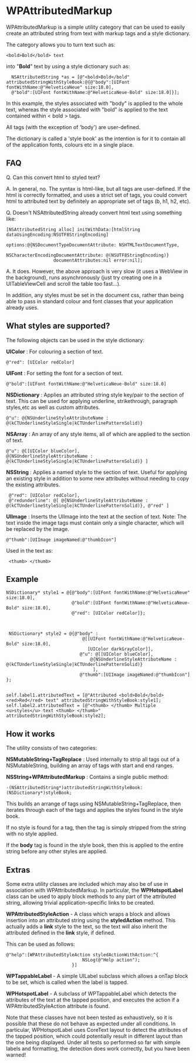 WPAttributedMarkup
==================

WPAttributedMarkup is a simple utility category that can be used to easily create an attributed string from text with markup tags and a style dictionary.

The category allows you to turn text such as:

    <bold>Bold</bold> text

into  "<b>Bold</b>" text by using a style dictionary such as:

      NSAttributedString *as = [@"<bold>Bold</bold" attributedStringWithStyleBook:@{@"body":[UIFont fontWithName:@"HelveticaNeue" size:18.0],
      @"bold":[UIFont fontWithName:@"HelveticaNeue-Bold" size:18.0]}];



In this example, the styles associated with "body" is applied to the whole text, whereas the style associated with "bold" is applied to the text contained within < bold > tags.

All tags (with the exception of 'body') are user-defined.

The dictionary is called a 'style book' as the intention is for it to contain all of the application fonts, colours etc in a single place.


FAQ
---

Q. Can this convert html to styled text?

A. In general, no. The syntax is html-like, but all tags are user-defined. If the html is correctly formatted, and uses a strict set of tags, you could convert html to attributed text by definitely an appropriate set of tags (b, h1, h2, etc).


Q. Doesn't NSAttributedString already convert html text using something like:

    [NSAttributedString alloc] initWithData:[htmlString dataUsingEncoding:NSUTF8StringEncoding] 
                                 options:@{NSDocumentTypeDocumentAttribute: NSHTMLTextDocumentType,
                                           NSCharacterEncodingDocumentAttribute: @(NSUTF8StringEncoding)} 
                      documentAttributes:nil error:nil];


A. It does. However, the above approach is very slow (it uses a WebView in the background), runs asynchronously (just try creating one in a UITableViewCell and scroll the table too fast...).

In addition, any styles must be set in the document css, rather than being able to pass in standard colour and font classes that your application already uses.


What styles are supported?
--


The following objects can be used in the style dictionary:

<b>UIColor</b> : For colouring a section of text.


    @"red": [UIColor redColor]


<b>UIFont</b> : For setting the font for a section of text.

    @"bold":[UIFont fontWithName:@"HelveticaNeue-Bold" size:18.0]

<b>NSDictionary</b> : Applies an attributed string style key/pair to the section of text. This can be used for applying underline, strikethrough, paragraph styles,etc as well as custom attributes.


    @"u": @{NSUnderlineStyleAttributeName : @(kCTUnderlineStyleSingle|kCTUnderlinePatternSolid)}

<b>NSArray</b> : An array of any style items, all of which are applied to the section of text.

    @"u": @[[UIColor blueColor],
    @{NSUnderlineStyleAttributeName : @(kCTUnderlineStyleSingle|kCTUnderlinePatternSolid)} ]


<b>NSString</b> : Applies a named style to the section of text. Useful for applying an existing style in addition to some new attributes without needing to copy the existing attributes.

     @"red": [UIColor redColor],
     @"redunderline": @[ @{NSUnderlineStyleAttributeName : @(kCTUnderlineStyleSingle|kCTUnderlinePatternSolid)}, @"red" ]



<b>UIImage</b> : Inserts the UIImage into the text at the section of text. Note: The text inside the image tags must contain only a single character, which will be replaced by the image. 

    @"thumb":[UIImage imageNamed:@"thumbIcon"]


 

Used in the text as:

     <thumb> </thumb>




Example
--



    NSDictionary* style1 = @{@"body":[UIFont fontWithName:@"HelveticaNeue" size:18.0],
                             @"bold":[UIFont fontWithName:@"HelveticaNeue-Bold" size:18.0],
                             @"red": [UIColor redColor]};



     NSDictionary* style2 = @{@"body" :
                                 @[[UIFont fontWithName:@"HelveticaNeue-Bold" size:18.0],
                                   [UIColor darkGrayColor]],
                                @"u": @[[UIColor blueColor],
                                    @{NSUnderlineStyleAttributeName : @(kCTUnderlineStyleSingle|kCTUnderlinePatternSolid)}
                                     ],
                                @"thumb":[UIImage imageNamed:@"thumbIcon"] };


    self.label1.attributedText = [@"Attributed <bold>Bold</bold> <red>Red</red> text" attributedStringWithStyleBook:style1];
    self.label2.attributedText = [@"<thumb> </thumb> Multiple <u>styles</u> text <thumb> </thumb>" attributedStringWithStyleBook:style2];



How it works
--

The utility consists of two categories:

<b>NSMutableString+TagReplace</b> : Used internally to strip all tags out of a NSMutableString, building an array of tags with start and end ranges.

<b>NSString+WPAttributedMarkup</b> : Contains a single public method:

    -(NSAttributedString*)attributedStringWithStyleBook:(NSDictionary*)styleBook;

This builds an arrange of tags using NSMutableString+TagReplace, then iterates through each of the tags and applies the styles found in the style book.

If no style is found for a tag, then the tag is simply stripped from the string with no style applied.

If the <b>body</b> tag is found in the style book, then this is applied to the entire string before any other styles are applied.



Extras
--

Some extra utility classes are included which may also be of use in association with WPAttributedMarkup. In particular, the <b>WPHotspotLabel</b> class can be used to apply block methods to any part of the attributed string, allowing trivial application-specific links to be created.

<b>WPAttributedStyleAction</b> - A class which wraps a block and allows insertion into an attributed string using the <b>styledAction</b> method. This actually adds a <b>link</b> style to the text, so the text will also inherit the attributed defined in the <b>link</b> style, if defined.

This can be used as follows:

    @"help":[WPAttributedStyleAction styledActionWithAction:^{
                                 NSLog(@"Help action");
                             }]


<b>WPTappableLabel</b> - A simple UILabel subclass which allows a onTap block to be set, which is called when the label is tapped.

<b>WPHotspotLabel</b> - A subclass of WPTappableLabel which detects the attributes of the text at the tapped position, and executes the action if a WPAttributedStyleAction attribute is found.

Note that these classes have not been tested as exhaustively, so it is possible that these do not behave as expected under all conditions. In particular, WPHotspotLabel uses CoreText layout to detect the attributes of the tapped position, which could potentially result in different layout than the one being displayed. Under all tests so performed so far with simple labels and formatting, the detection does work correctly, but  you have been warned!






 